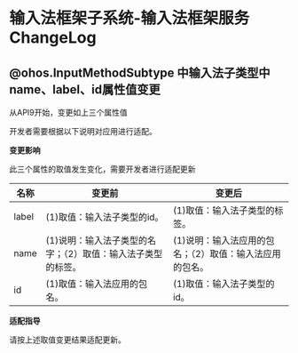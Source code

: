 # 输入法框架子系统-输入法框架服务ChangeLog


## @ohos.InputMethodSubtype 中输入法子类型中name、label、id属性值变更
从API9开始，变更如上三个属性值

开发者需要根据以下说明对应用进行适配。

**变更影响**

此三个属性的取值发生变化，需要开发者进行适配更新

| 名称 | 变更前 | 变更后 |
| -------- | -------- | -------- |
| label | (1)取值：输入法子类型的id。| (1)取值：输入法子类型的标签。|
| name | (1)说明：输入法子类型的名字；（2）取值：输入法子类型的标签。| (1)说明：输入法应用的包名；（2）取值：输入法应用的包名。|
| id | (1)取值：输入法应用的包名。| (1)取值：输入法子类型的id。|

**适配指导**

请按上述取值变更结果适配更新。
